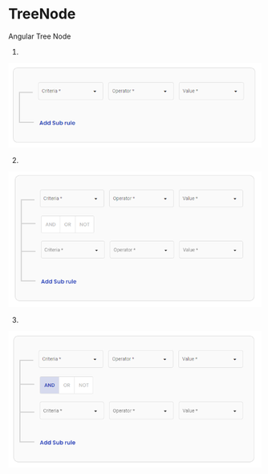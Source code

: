 # TreeNode
Angular Tree Node

1.

![alt text](https://github.com/charbelmhanna/TreeNode/blob/main/Screenshot%202021-09-15%20140736.png?raw=true)


2.

![alt text](https://github.com/charbelmhanna/TreeNode/blob/main/Screenshot%202021-09-15%20134925.png?raw=true)


3.

![alt text](https://github.com/charbelmhanna/TreeNode/blob/main/Screenshot%202021-09-15%20140934.png?raw=true)
